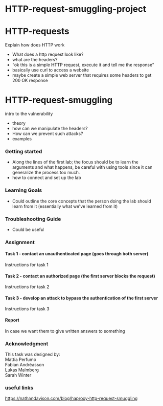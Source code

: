 # HTTP-request-smuggling-project

# HTTP-requests
Explain how does HTTP work
* What does a http request look like?
* what are the headers?
* “ok this is a simple HTTP request, execute it and tell me the response”
* basically use curl to access a website
* maybe create a simple web server that requires some headers to get 200 OK response


# HTTP-request-smuggling
intro to the vulnerability
* theory
* how can we manipulate the headers?
* How can we prevent such attacks?
* examples


### Getting started
* Along the lines of the first lab; the focus should be to learn the arguments and what happens, be careful with using tools since it can generalize the process too much.
* how to connect and set up the lab

### Learning Goals
* Could outline the core concepts that the person doing the lab should learn from it (essentially what we've learned from it)

### Troubleshooting Guide
* Could be useful

### Assignment

#### Task 1 - contact an unauthenticated page (goes through both server)
Instructions for task 1

#### Task 2 - contact an authorized page (the first server blocks the request)
Instructions for task 2

#### Task 3 - develop an attack to bypass the authentication of the first server
Instructions for task 3


#### Report
In case we want them to give written answers to something

### Acknowledgment
This task was designed by:         <br>
Mattia Perfumo                     <br>
Fabian Andréasson                  <br>
Lukas Malmberg                     <br>
Sarah Winter                       <br>


### useful links

https://nathandavison.com/blog/haproxy-http-request-smuggling